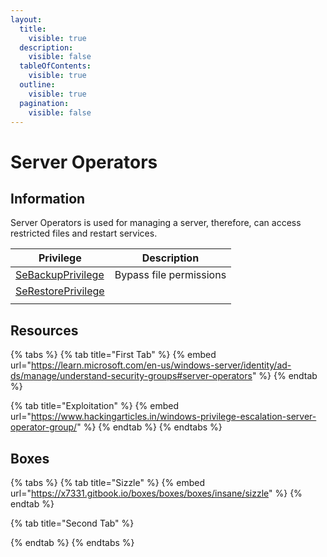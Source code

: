 ```yaml
---
layout:
  title:
    visible: true
  description:
    visible: false
  tableOfContents:
    visible: true
  outline:
    visible: true
  pagination:
    visible: false
---
```


# Server Operators

## Information

Server Operators is used for managing a server, therefore, can access restricted files and restart services.

| Privilege                                                                                                                                                                             | Description             |
| ------------------------------------------------------------------------------------------------------------------------------------------------------------------------------------- | ----------------------- |
| [SeBackupPrivilege](https://learn.microsoft.com/en-us/previous-versions/windows/it-pro/windows-10/security/threat-protection/security-policy-settings/back-up-files-and-directories)  | Bypass file permissions |
| [SeRestorePrivilege](https://learn.microsoft.com/en-us/previous-versions/windows/it-pro/windows-10/security/threat-protection/security-policy-settings/restore-files-and-directories) |                         |
|                                                                                                                                                                                       |                         |

## Resources

{% tabs %}
{% tab title="First Tab" %}
{% embed url="https://learn.microsoft.com/en-us/windows-server/identity/ad-ds/manage/understand-security-groups#server-operators" %}
{% endtab %}

{% tab title="Exploitation" %}
{% embed url="https://www.hackingarticles.in/windows-privilege-escalation-server-operator-group/" %}
{% endtab %}
{% endtabs %}

## Boxes

{% tabs %}
{% tab title="Sizzle" %}
{% embed url="https://x7331.gitbook.io/boxes/boxes/boxes/insane/sizzle" %}
{% endtab %}

{% tab title="Second Tab" %}

{% endtab %}
{% endtabs %}
